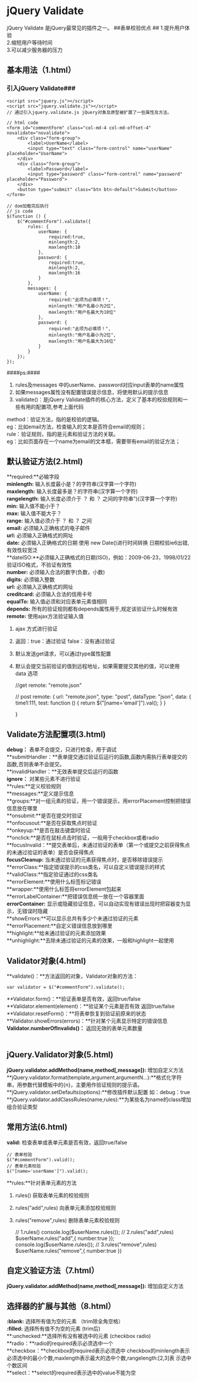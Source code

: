 # jQuery Validate #
jQuery Validate 是jQuery最常见的插件之一。
##表单校验优点 ##
1.提升用户体验<br>
2.缩短用户等待时间<br>
3.可以减少服务器的压力

## 基本用法（1.html） ##
### 引入jQuery Validate###
	
	<script src="jquery.js"></script>
	<script src="jquery.validate.js"></script>
	// 通过引入jquery.validate.js jQuery对象及原型被扩展了一些属性及方法。
	
	// html code
	<form id="commentForm" class="col-md-4 col-md-offset-4" novalidate="novalidate">
	    <div class="form-group">
	        <label>UserName</label>
	        <input type="text" class="form-control" name="userName" placeholder="UserName">
	    </div>
	    <div class="form-group">
	        <label>Password</label>
	        <input type="password" class="form-control" name="password" placeholder="Password">
	    </div>
    	<button type="submit" class="btn btn-default">Submit</button>
	</form>

	// dom加载完后执行
	// js code
	$(function () {
        $("#commentForm").validate({
            rules: {
                userName: {
                    required:true,
                    minlength:2,
                    maxlength:10
                },
                password: {
                    required:true,
                    minlength:2,
                    maxlength:16
                }
            },
            messages: {
                userName: {
                    required:"此项为必填项！",
                    minlength:"用户名最小为2位",
                    maxlength:"用户名最大为10位"
                },
                password: {
                    required:"此项为必填项！",
                    minlength:"用户名最小为2位",
                    maxlength:"用户名最大为16位"
                }
            }
        });
    });
####ps:####
1. rules及messages 中的userName、password对应input表单的name属性<br>
2. 如果messages属性没有配置错误提示信息，将使用默认的提示信息 <br>
3. validate()：是jQuery Validate插件的核心方法，定义了基本的校验规则和一些有用的配置项,参考上面代码<br>

method：验证方法，指的是校验的逻辑。<br>
eg：比如email方法，检查输入的文本是否符合email的规则；<br>
rule：验证规则，指的是元素和验证方法的关联。<br>
eg：比如页面存在一个name为email的文本框，需要带有email的验证方法；<br>

## 默认验证方法(2.html) ##
**required:**必输字段<br>
**minlength:** 输入长度最小是？的字符串(汉字算一个字符) <br> 
**maxlength:** 输入长度最多是？的字符串(汉字算一个字符) <br>
**rangelength:** 输入长度必须介于 ？ 和 ？ 之间的字符串")(汉字算一个字符) <br>
**min:** 输入值不能小于？ <br>
**max:** 输入值不能大于？ <br>
**range:**  输入值必须介于 ？ 和 ？ 之间 <br>
**email:** 必须输入正确格式的电子邮件<br>
**url:** 必须输入正确格式的网址<br>
**date:** 必须输入正确格式的日期 使用 new Date()进行时间转换 日期校验ie6出错,有效性较宽泛<br>
**dateISO:**必须输入正确格式的日期(ISO)，例如：2009-06-23，1998/01/22 验证ISO格式，不验证有效性<br>
**number:**  必须输入合法的数字(负数，小数)<br>
**digits:** 必须输入整数<br>
**url:**  必须输入正确格式的网址<br>
**creditcard:** 必须输入合法的信用卡号<br>
**equalTo:** 输入值必须和对应表单元素值相同<br>
**depends:** 所有的验证规则都有depends属性用于,规定该验证什么时候有效<br>
**remote:** 使用ajax方法验证输入值<br>
1. ajax 方式进行验证<br>
2. 返回：true：通过验证 false：没有通过验证<br>
3. 默认发送get请求，可以通过type属性配置<br>
4. 默认会提交当前验证的值到远程地址，如果需要提交其他的值，可以使用 data 选项<br>

	//get
	remote: "remote.json"

	// post 
	remote: {
	    url: "remote.json",
	    type: "post",
	    dataType: "json",
	    data: {
	        time1:111,
	        test: function () {
	            return $("[name='email']").val();
	        }
	    }
	
	}

## Validate方法配置项(3.html) ##
**debug：** 表单不会提交，只进行检查，用于调试<br>
**submitHandler：**表单提交通过验证后运行的函数,函数内需执行表单提交的函数,否则表单不会提交。<br>
**invalidHandler：**无效表单提交后运行的函数<br>
**ignore：** 对某些元素不进行验证<br>
**rules:**定义校验规则<br>
**messages:**定义提示信息<br>
**groups:**对一组元素的验证，用一个错误提示，用errorPlacement控制把错误信息放在哪里<br>
**onsubmit:**是否在提交时验证<br>
**onfocusout:**是否在获取焦点时验证<br>
**onkeyup:**是否在敲击键盘时验证<br>
**onclick:**是否在鼠标点击时验证，一般用于checkbox或者radio<br>
**focusInvalid：**提交表单后，未通过验证的表单（第一个或提交之前获得焦点的未通过验证的表单）是否会获得焦点<br>
**focusCleanup:** 当未通过验证的元素获得焦点时，是否移除错误提示</br>
**errorClass:**指定错误提示的css类名，可以自定义错误提示的样式<br>
**validClass:**指定验证通过的css类名<br>
**errorElement:**使用什么标签标记错误<br>
**wrapper:**使用什么标签将errorElement包起来<br>
**errorLabelContainer:**把错误信息统一放在一个容器里面<br>
**errorContainer:** 显示或隐藏验证信息，可以自动实现有错误出现时把容器变为显示，无错误时隐藏<br>
**showErrors:**可以显示总共有多少个未通过验证的元素<br>
**errorPlacement:**自定义错误信息放到哪里<br>
**highlight:**给未通过验证的元素添加效果<br>
**unhighlight:**去除未通过验证的元素的效果，一般和highlight一起使用<br>

## Validator对象(4.html) ##
**validate()：**方法返回的对象，Validator对象的方法：<br>
	
	var validator = $("#commentForm").validate();
**Validator.form()：**验证表单是否有效，返回true/false<br>
**Validator.element(element)：**验证某个元素是否有效 返回true/false<br>
**Validator.resetForm()：**将表单恢复到验证前原来的状态<br>
**Validator.showErrors(errors)：**针对某个元素显示特定的错误信息<br>
**Validator.numberOfInvalids()：** 返回无效的表单元素数量<br><br>

## jQuery.Validator对象(5.html) ##
**jQuery.validator.addMethod(name,method[,message]):** 增加自定义方法
**jQuery.validator.format(template,argument,argumentN...):**格式化字符串，用参数代替模板中的{n}，主要用作验证规则的提示语。<br>
**jQuery.validator.setDefaults(options):**修改插件默认配置 如：debug：true<br>
**jQuery.validator.addClassRules(name,rules):**为某些名为name的class增加组合验证类型<br>

## 常用方法(6.html) ##
**valid:** 检查表单或表单元素是否有效，返回true/false<br>

	// 表单校验
	$("#commentForm").valid();
	// 表单元素校验
	$("[name='userName']").valid();

**rules:**针对表单元素的方法<br>
1. rules() 获取表单元素的校验规则<br>
2. rules("add",rules) 向表单元素添加校验规则<br>
3. rules("remove",rules) 删除表单元素校验规则<br>

	// 1.rules()
    console.log($userName.rules());
    // 2.rules("add",rules)
    $userName.rules("add",{
       number:true
    });
    console.log($userName.rules());
    // 3.rules("remove",rules)
    $userName.rules("remove",{
        number:true
    })
## 自定义验证方法（7.html） ##
**jQuery.validator.addMethod(name,method[,message]):** 增加自定义方法
## 选择器的扩展与其他（8.html） ##
**:blank:** 选择所有值为空的元素 （trim除全角空格）<br>
**:filled:** 选择所有值不为空的元素 (trim后)<br>
**:unchecked:**选择所有没有被选中的元素 (checkbox radio)<br>
**radio：**radio的required表示必须选中一个 <br>
**checkbox：**checkbox的required表示必须选中
checkbox的minlength表示必须选中的最小个数,maxlength表示最大的选中个数,rangelength:[2,3]表 示选中个数区间 <br>
**select：**select的required表示选中的value不能为空 <br>
